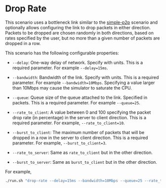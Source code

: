 # Drop Rate

This scenario uses a bottleneck link similar to the [simple-p2p](../simple-p2p)
scenario and optionally allows configuring the link to drop packets in either
direction. Packets to be dropped are chosen randomly in both directions, based
on rates specified by the user, but no more than a given number of packets are dropped in a row.

This scenario has the following configurable properties:

* `--delay`: One-way delay of network. Specify with units. This is a required
  parameter. For example `--delay=15ms`.

* `--bandwidth`: Bandwidth of the link. Specify with units. This is a required
  parameter. For example `--bandwidth=10Mbps`. Specifying a value larger than
  10Mbps may cause the simulator to saturate the CPU.

* `--queue`: Queue size of the queue attached to the link. Specified in
  packets. This is a required parameter. For example `--queue=25`.

* `--rate_to_client`: A value between 0 and 100 specifying the packet drop rate
  (in percentage) in the server to client direction. This is a required
  parameter. For example, `--rate_to_client=10`.

* `--burst_to_client`: The maximum number of packets that will be dropped in a row in the server to client direction. This is a required
  parameter. For example, `--burst_to_client=3`.

* `--rate_to_server`: Same as `rate_to_client` but in the other direction.

* `--burst_to_server`: Same as `burst_to_client` but in the other direction.

For example,
```bash
./run.sh "drop-rate --delay=15ms --bandwidth=10Mbps --queue=25 --rate_to_client=10 --rate_to_server=20 --burst_to_client=3 --burst_to_server=3"
```
